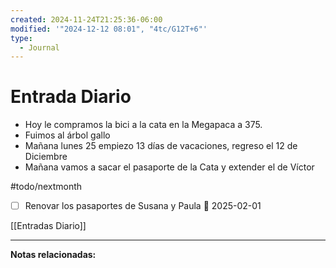 ```yaml
---
created: 2024-11-24T21:25:36-06:00
modified: '"2024-12-12 08:01", "4tc/G12T+6"'
type:
  - Journal
---
```


# Entrada Diario

- Hoy le compramos la bici a la cata en la Megapaca a 375.
- Fuimos al árbol gallo
- Mañana lunes 25 empiezo 13 días de vacaciones, regreso el 12 de Diciembre
- Mañana vamos a sacar el pasaporte de la Cata y extender el de Víctor

#todo/nextmonth
- [ ] Renovar los pasaportes de Susana y Paula 📅 2025-02-01

[[Entradas Diario]]


--- 
 **Notas relacionadas:**
 